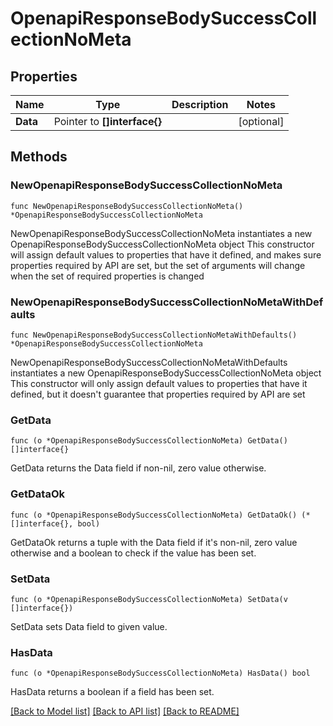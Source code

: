 # OpenapiResponseBodySuccessCollectionNoMeta

## Properties

Name | Type | Description | Notes
------------ | ------------- | ------------- | -------------
**Data** | Pointer to **[]interface{}** |  | [optional] 

## Methods

### NewOpenapiResponseBodySuccessCollectionNoMeta

`func NewOpenapiResponseBodySuccessCollectionNoMeta() *OpenapiResponseBodySuccessCollectionNoMeta`

NewOpenapiResponseBodySuccessCollectionNoMeta instantiates a new OpenapiResponseBodySuccessCollectionNoMeta object
This constructor will assign default values to properties that have it defined,
and makes sure properties required by API are set, but the set of arguments
will change when the set of required properties is changed

### NewOpenapiResponseBodySuccessCollectionNoMetaWithDefaults

`func NewOpenapiResponseBodySuccessCollectionNoMetaWithDefaults() *OpenapiResponseBodySuccessCollectionNoMeta`

NewOpenapiResponseBodySuccessCollectionNoMetaWithDefaults instantiates a new OpenapiResponseBodySuccessCollectionNoMeta object
This constructor will only assign default values to properties that have it defined,
but it doesn't guarantee that properties required by API are set

### GetData

`func (o *OpenapiResponseBodySuccessCollectionNoMeta) GetData() []interface{}`

GetData returns the Data field if non-nil, zero value otherwise.

### GetDataOk

`func (o *OpenapiResponseBodySuccessCollectionNoMeta) GetDataOk() (*[]interface{}, bool)`

GetDataOk returns a tuple with the Data field if it's non-nil, zero value otherwise
and a boolean to check if the value has been set.

### SetData

`func (o *OpenapiResponseBodySuccessCollectionNoMeta) SetData(v []interface{})`

SetData sets Data field to given value.

### HasData

`func (o *OpenapiResponseBodySuccessCollectionNoMeta) HasData() bool`

HasData returns a boolean if a field has been set.


[[Back to Model list]](../README.md#documentation-for-models) [[Back to API list]](../README.md#documentation-for-api-endpoints) [[Back to README]](../README.md)


